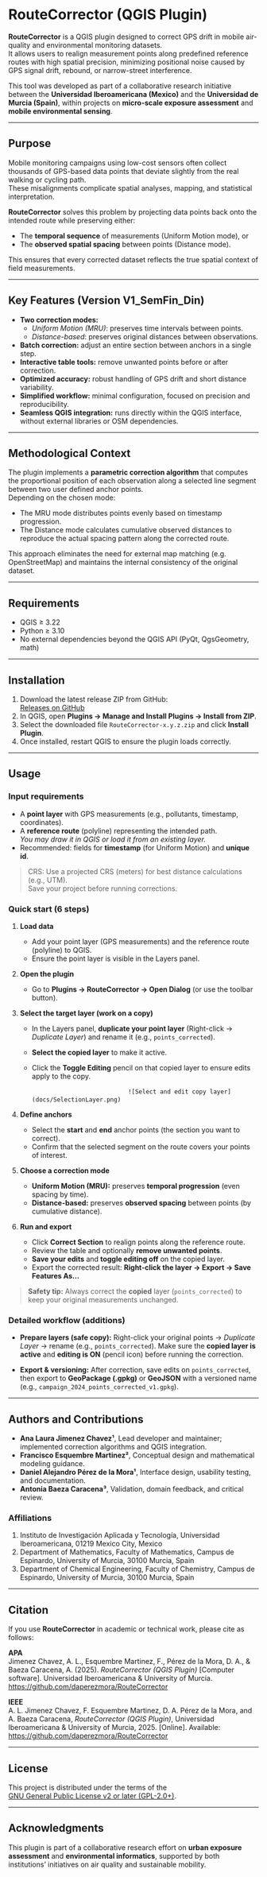 # RouteCorrector (QGIS Plugin)

**RouteCorrector** is a QGIS plugin designed to correct GPS drift in mobile air-quality and environmental monitoring datasets.  
It allows users to realign measurement points along predefined reference routes with high spatial precision, minimizing positional noise caused by GPS signal drift, rebound, or narrow-street interference.  

This tool was developed as part of a collaborative research initiative between the **Universidad Iberoamericana (Mexico)** and the **Universidad de Murcia (Spain)**, within projects on **micro-scale exposure assessment** and **mobile environmental sensing**.

---

## Purpose

Mobile monitoring campaigns using low-cost sensors often collect thousands of GPS-based data points that deviate slightly from the real walking or cycling path.  
These misalignments complicate spatial analyses, mapping, and statistical interpretation.

**RouteCorrector** solves this problem by projecting data points back onto the intended route while preserving either:
- The **temporal sequence** of measurements (Uniform Motion mode), or  
- The **observed spatial spacing** between points (Distance mode).

This ensures that every corrected dataset reflects the true spatial context of field measurements.

---

## Key Features (Version V1_SemFin_Din)

- **Two correction modes:**  
  - *Uniform Motion (MRU)*: preserves time intervals between points.  
  - *Distance-based*: preserves original distances between observations.  
- **Batch correction:** adjust an entire section between anchors in a single step.  
- **Interactive table tools:** remove unwanted points before or after correction.  
- **Optimized accuracy:** robust handling of GPS drift and short distance variability.  
- **Simplified workflow:** minimal configuration, focused on precision and reproducibility.  
- **Seamless QGIS integration:** runs directly within the QGIS interface, without external libraries or OSM dependencies.

---

## Methodological Context

The plugin implements a **parametric correction algorithm** that computes the proportional position of each observation along a selected line segment between two user defined anchor points.  
Depending on the chosen mode:
- The MRU mode distributes points evenly based on timestamp progression.  
- The Distance mode calculates cumulative observed distances to reproduce the actual spacing pattern along the corrected route.

This approach eliminates the need for external map matching (e.g. OpenStreetMap) and maintains the internal consistency of the original dataset.

---

## Requirements

- QGIS ≥ 3.22  
- Python ≥ 3.10  
- No external dependencies beyond the QGIS API (PyQt, QgsGeometry, math)

---

## Installation

1. Download the latest release ZIP from GitHub:  
   [Releases on GitHub](https://github.com/daperezmora/RouteCorrector/releases)
2. In QGIS, open **Plugins → Manage and Install Plugins → Install from ZIP**.  
3. Select the downloaded file `RouteCorrector-x.y.z.zip` and click **Install Plugin**.
4. Once installed, restart QGIS to ensure the plugin loads correctly.

---

## Usage

### Input requirements
- A **point layer** with GPS measurements (e.g., pollutants, timestamp, coordinates).
- A **reference route** (polyline) representing the intended path.  
  *You may draw it in QGIS or load it from an existing layer.*
- Recommended: fields for **timestamp** (for Uniform Motion) and **unique id**.

> CRS: Use a projected CRS (meters) for best distance calculations (e.g., UTM).  
> Save your project before running corrections.

### Quick start (6 steps)

1. **Load data**
   - Add your point layer (GPS measurements) and the reference route (polyline) to QGIS.
   - Ensure the point layer is visible in the Layers panel.

2. **Open the plugin**
   - Go to **Plugins → RouteCorrector → Open Dialog** (or use the toolbar button).

3. **Select the target layer (work on a copy)**
   - In the Layers panel, **duplicate your point layer** (Right-click → *Duplicate Layer*) and rename it (e.g., `points_corrected`).
   - **Select the copied layer** to make it active.
   - Click the **Toggle Editing** pencil on that copied layer to ensure edits apply to the copy.
     
                                    ![Select and edit copy layer](docs/SelectionLayer.png)
4. **Define anchors**
   - Select the **start** and **end** anchor points (the section you want to correct).
   - Confirm that the selected segment on the route covers your points of interest.

5. **Choose a correction mode**
   - **Uniform Motion (MRU):** preserves **temporal progression** (even spacing by time).
   - **Distance-based:** preserves **observed spacing** between points (by cumulative distance).

6. **Run and export**
   - Click **Correct Section** to realign points along the reference route.
   - Review the table and optionally **remove unwanted points**.
   - **Save your edits** and **toggle editing off** on the copied layer.
   - Export the corrected result: **Right-click the layer → Export → Save Features As…**

> **Safety tip:** Always correct the **copied** layer (`points_corrected`) to keep your original measurements unchanged.

### Detailed workflow (additions)

- **Prepare layers (safe copy):** Right-click your original points → *Duplicate Layer* → rename (e.g., `points_corrected`). Make sure the **copied layer is active** and **editing is ON** (pencil icon) before running the correction.

- **Export & versioning:** After correction, save edits on `points_corrected`, then export to **GeoPackage (.gpkg)** or **GeoJSON** with a versioned name (e.g., `campaign_2024_points_corrected_v1.gpkg`).


---

## Authors and Contributions

- **Ana Laura Jimenez Chavez¹**, Lead developer and maintainer; implemented correction algorithms and QGIS integration.  
- **Francisco Esquembre Martinez²**, Conceptual design and mathematical modeling guidance.  
- **Daniel Alejandro Pérez de la Mora¹**, Interface design, usability testing, and documentation.  
- **Antonia Baeza Caracena³**, Validation, domain feedback, and critical review.

### Affiliations
1. Instituto de Investigación Aplicada y Tecnología, Universidad Iberoamericana, 01219 Mexico City, Mexico  
2. Department of Mathematics, Faculty of Mathematics, Campus de Espinardo, University of Murcia, 30100 Murcia, Spain  
3. Department of Chemical Engineering, Faculty of Chemistry, Campus de Espinardo, University of Murcia, 30100 Murcia, Spain  

---

## Citation

If you use **RouteCorrector** in academic or technical work, please cite as follows:

**APA**  
Jimenez Chavez, A. L., Esquembre Martinez, F., Pérez de la Mora, D. A., & Baeza Caracena, A. (2025). *RouteCorrector (QGIS Plugin)* [Computer software]. Universidad Iberoamericana & University of Murcia. https://github.com/daperezmora/RouteCorrector  

**IEEE**  
A. L. Jimenez Chavez, F. Esquembre Martinez, D. A. Pérez de la Mora, and A. Baeza Caracena, *RouteCorrector (QGIS Plugin)*, Universidad Iberoamericana & University of Murcia, 2025. [Online]. Available: https://github.com/daperezmora/RouteCorrector  

---

## License

This project is distributed under the terms of the  
[GNU General Public License v2 or later (GPL-2.0+)](LICENSE).

---

## Acknowledgments

This plugin is part of a collaborative research effort on **urban exposure assessment** and **environmental informatics**, supported by both institutions’ initiatives on air quality and sustainable mobility.

